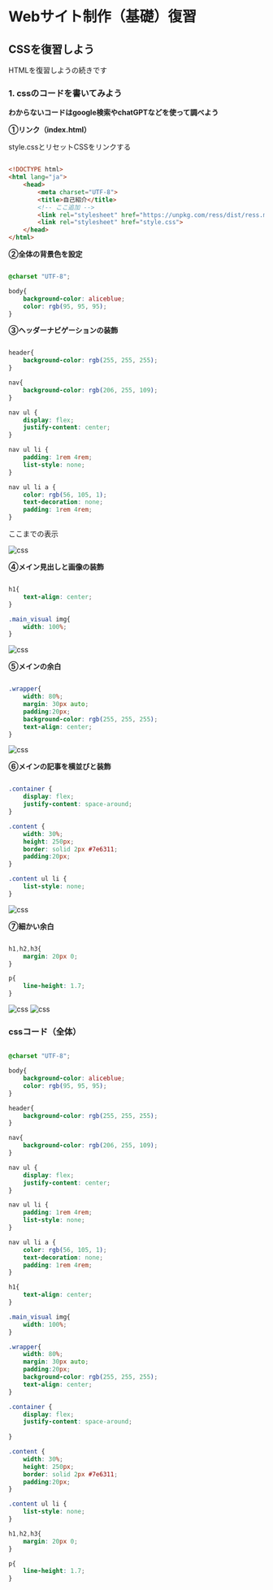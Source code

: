 # **Webサイト制作（基礎）復習**

## **CSSを復習しよう**

HTMLを復習しようの続きです

### **1. cssのコードを書いてみよう**

**わからないコードはgoogle検索やchatGPTなどを使って調べよう**

**①リンク（index.html）**

style.cssとリセットCSSをリンクする

``` html

<!DOCTYPE html>
<html lang="ja">
    <head>
        <meta charset="UTF-8">
        <title>自己紹介</title>
        <!-- ここ追加 -->
        <link rel="stylesheet" href="https://unpkg.com/ress/dist/ress.min.css">
        <link rel="stylesheet" href="style.css">
    </head>
</html>

```

**②全体の背景色を設定**

``` css

@charset "UTF-8";

body{
    background-color: aliceblue;
    color: rgb(95, 95, 95);
}

```

**③ヘッダーナビゲーションの装飾**

``` css

header{
    background-color: rgb(255, 255, 255);
}

nav{
    background-color: rgb(206, 255, 109);
}

nav ul {
    display: flex;
    justify-content: center;
}

nav ul li {
    padding: 1rem 4rem;
    list-style: none;
}

nav ul li a {
    color: rgb(56, 105, 1);
    text-decoration: none;
    padding: 1rem 4rem;
}

```

ここまでの表示

![css](img/02_review01.png)

**④メイン見出しと画像の装飾**


```css

h1{
    text-align: center;
}

.main_visual img{
    width: 100%;
}


```

![css](img/02_review02.png)

**⑤メインの余白**


```css

.wrapper{
    width: 80%;
    margin: 30px auto;
    padding:20px;
    background-color: rgb(255, 255, 255);
    text-align: center;
}

```

![css](img/02_review03.png)


**⑥メインの記事を横並びと装飾**

```css

.container {
    display: flex;
    justify-content: space-around;
}

.content {
    width: 30%;
    height: 250px;
    border: solid 2px #7e6311;
    padding:20px;
}

.content ul li {
    list-style: none;
}

```

![css](img/02_review04.png)

**⑦細かい余白**

```css

h1,h2,h3{
    margin: 20px 0;
}

p{
    line-height: 1.7;
}

```

![css](img/02_review05.png)
![css](img/02_review06.png)

### **cssコード（全体）**

```css

@charset "UTF-8";

body{
    background-color: aliceblue;
    color: rgb(95, 95, 95);
}

header{
    background-color: rgb(255, 255, 255);
}

nav{
    background-color: rgb(206, 255, 109);
}

nav ul {
    display: flex;
    justify-content: center;
}

nav ul li {
    padding: 1rem 4rem;
    list-style: none;
}

nav ul li a {
    color: rgb(56, 105, 1);
    text-decoration: none;
    padding: 1rem 4rem;
}

h1{
    text-align: center;
}

.main_visual img{
    width: 100%;
}

.wrapper{
    width: 80%;
    margin: 30px auto;
    padding:20px;
    background-color: rgb(255, 255, 255);
    text-align: center;
}

.container {
    display: flex;
    justify-content: space-around;
    
}

.content {
    width: 30%;
    height: 250px;
    border: solid 2px #7e6311;
    padding:20px;
}

.content ul li {
    list-style: none;
}

h1,h2,h3{
    margin: 20px 0;
}

p{
    line-height: 1.7;
}



```